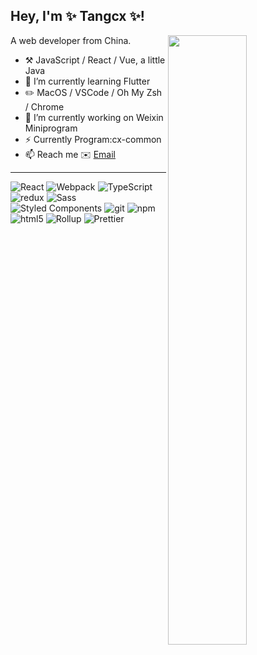 <!--
**reign-nighthawk/reign-nighthawk** is a ✨ _special_ ✨ repository because its `README.md` (this file) appears on your GitHub profile.

Here are some ideas to get you started:

- 🔭 I’m currently working on ...
- 🌱 I’m currently learning ...
- 👯 I’m looking to collaborate on ...
- 🤔 I’m looking for help with ...
- 💬 Ask me about ...
- 📫 How to reach me: ...
- 😄 Pronouns: ...
- ⚡ Fun fact: ...
-->

## Hey, I'm ✨ Tangcx ✨!

[<img align="right" width="50%" src="https://github-readme-stats.vercel.app/api?username=reign-nighthawk&show_icons=true">](https://github-readme-stats.vercel.app/api?username=reign-nighthawk)

A web developer from China. 

-   :hammer_and_pick: JavaScript / React / Vue, a little Java
-   🌱 I’m currently learning Flutter
-   :pencil2: MacOS / VSCode / Oh My Zsh / Chrome
-   🔭 I’m currently working on Weixin Miniprogram
-   ⚡ Currently Program:cx-common
-   📫 Reach me ✉️ [Email](mailto:tangcx720@qq.com)

---
<p>
  <img alt="React" src="https://img.shields.io/badge/-React-45b8d8?style=flat-square&logo=react&logoColor=white" />
  <img alt="Webpack" src="https://img.shields.io/badge/-Webpack-8DD6F9?style=flat-square&logo=webpack&logoColor=white" /> 
  <img alt="TypeScript" src="https://img.shields.io/badge/-TypeScript-007ACC?style=flat-square&logo=typescript&logoColor=white" />
  <img alt="redux" src="https://img.shields.io/badge/-Redux-764ABC?style=flat-square&logo=redux&logoColor=white" />
  <img alt="Sass" src="https://img.shields.io/badge/-Sass-CC6699?style=flat-square&logo=sass&logoColor=white" />
  <img alt="Styled Components" src="https://img.shields.io/badge/-Styled_Components-db7092?style=flat-square&logo=styled-components&logoColor=white" />
  <img alt="git" src="https://img.shields.io/badge/-Git-F05032?style=flat-square&logo=git&logoColor=white" />
  <img alt="npm" src="https://img.shields.io/badge/-NPM-CB3837?style=flat-square&logo=npm&logoColor=white" />
  <img alt="html5" src="https://img.shields.io/badge/-HTML5-E34F26?style=flat-square&logo=html5&logoColor=white" />
  <img alt="Rollup" src="https://img.shields.io/badge/-Rollup-EC4A3F?style=flat-square&logo=rollup.js&logoColor=white" />
  <img alt="Prettier" src="https://img.shields.io/badge/-Prettier-F7B93E?style=flat-square&logo=prettier&logoColor=white" />
</p>
<!--
<img align="right" alt="GIF" src="https://github.com/reign-nighthawk/reign-nighthawk/blob/main/code.gif?raw=true" width="500" height="320" />

![](https://github-readme-stats.vercel.app/api?username=reign-nighthawk)
-->
